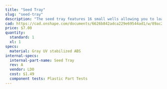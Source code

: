 ```yaml
---
title: "Seed Tray"
slug: "seed-tray"
description: "The seed tray features 16 small wells allowing you to load 16 precise quantities/types of seeds into your FarmBot."
cad: https://cad.onshape.com/documents/6626b842adca229e69544ad1/w/89ac2637f82d915f22c2bcd0/e/ba2cf5c1c9299c7597d773d1?renderMode=0&uiState=625507b51ad350015b485f70
price: $7.00
quantity:
  standard: 1
  xl: 1
specs:
  material: Gray UV stabilized ABS
internal-specs:
  internal-part-name: Seed Tray
  rev: A
  vendor: LDO
  cost: $1.49
  component tests: Plastic Part Tests
---
```

